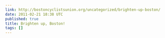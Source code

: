```yaml
---
link: http://bostoncyclistsunion.org/uncategorized/brighten-up-boston/
date: 2011-02-21 18:38 UTC
published: true
title: Brighten up, Boston!
tags: []
---
```



